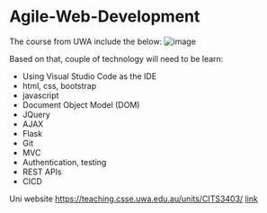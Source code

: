 # Agile-Web-Development

The course from UWA include the below:
![image](https://user-images.githubusercontent.com/79841341/155514942-1f15f3b6-1877-405d-b480-d3ad7731bba4.png)

Based on that, couple of technology will need to be learn:
- Using Visual Studio Code as the IDE
- html, css, bootstrap
- javascript
- Document Object Model (DOM)
- JQuery
- AJAX
- Flask
- Git
- MVC
- Authentication, testing
- REST APIs
- CICD

Uni website
https://teaching.csse.uwa.edu.au/units/CITS3403/
<a href="https://www.example.com/my great page">link</a>
